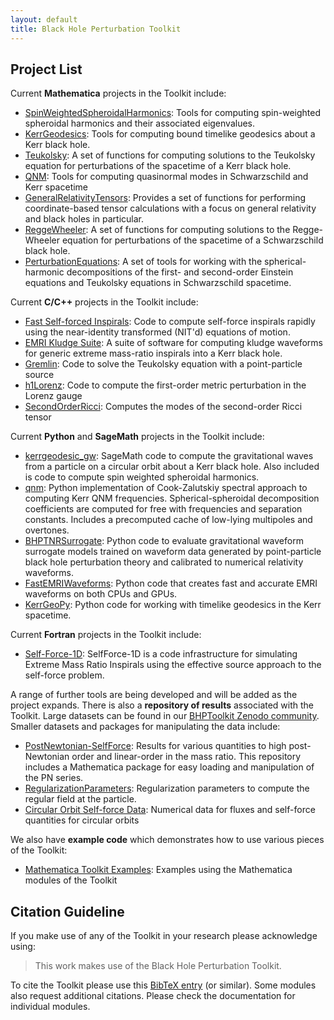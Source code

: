 ```yaml
---
layout: default
title: Black Hole Perturbation Toolkit
---
```


## Project List

Current **Mathematica** projects in the Toolkit include:

* [SpinWeightedSpheroidalHarmonics](https://bhptoolkit.org/SpinWeightedSpheroidalHarmonics): Tools for computing spin-weighted spheroidal harmonics and their associated eigenvalues.
* [KerrGeodesics](https://bhptoolkit.org/KerrGeodesics): Tools for computing bound timelike geodesics about a Kerr black hole.
* [Teukolsky](https://bhptoolkit.org/Teukolsky): A set of functions for computing solutions to the Teukolsky equation for perturbations of the spacetime of a Kerr black hole.
* [QNM](https://bhptoolkit.org/QNM-Mathematica): Tools for computing quasinormal modes in Schwarzschild and Kerr spacetime
* [GeneralRelativityTensors](https://bhptoolkit.org/GeneralRelativityTensors/): Provides a set of functions for performing coordinate-based tensor calculations with a focus on general relativity and black holes in particular.
* [ReggeWheeler](https://bhptoolkit.org/ReggeWheeler/): A set of functions for computing solutions to the Regge-Wheeler equation for perturbations of the spacetime of a Schwarzschild black hole.
* [PerturbationEquations](https://bhptoolkit.org/PerturbationEquations/): A set of tools for working with the spherical-harmonic decompositions of the first- and second-order Einstein equations and Teukolsky equations in Schwarzschild spacetime.

Current **C/C++** projects in the Toolkit include:

* [Fast Self-forced Inspirals](https://bhptoolkit.org/Fast_Self-Forced_Inspirals/): Code to compute self-force inspirals rapidly using the near-identity transformed (NIT'd) equations of motion.
* [EMRI Kludge Suite](https://github.com/alvincjk/EMRI_Kludge_Suite): A suite of software for computing kludge waveforms for generic extreme mass-ratio inspirals into a Kerr black hole.
* [Gremlin](https://bhptoolkit.org/GremlinEq): Code to solve the Teukolsky equation with a point-particle source
* [h1Lorenz](https://github.com/BlackHolePerturbationToolkit/h1Lorenz): Code to compute the first-order metric perturbation in the Lorenz gauge
* [SecondOrderRicci](https://github.com/BlackHolePerturbationToolkit/SecondOrderRicci): Computes the modes of the second-order Ricci tensor

Current **Python** and **SageMath** projects in the Toolkit include:

* [kerrgeodesic_gw](https://github.com/BlackHolePerturbationToolkit/kerrgeodesic_gw): SageMath code to compute the gravitational waves from a particle on a circular orbit about a Kerr black hole. Also included is code to compute spin weighted spheroidal harmonics.
* [qnm](https://github.com/BlackHolePerturbationToolkit/qnm): Python implementation of Cook-Zalutskiy spectral approach to computing Kerr QNM frequencies. Spherical-spheroidal decomposition coefficients are computed for free with frequencies and separation constants. Includes a precomputed cache of low-lying multipoles and overtones.
* [BHPTNRSurrogate](https://bhptoolkit.org/BHPTNRSurrogate/): Python code to evaluate gravitational waveform surrogate models trained on waveform data generated by point-particle black hole perturbation theory and calibrated to numerical relativity waveforms.
* [FastEMRIWaveforms](https://bhptoolkit.org/FastEMRIWaveforms_main.html): Python code that creates fast and accurate EMRI waveforms on both CPUs and GPUs. 
* [KerrGeoPy](https://github.com/BlackHolePerturbationToolkit/KerrGeoPy): Python code for working with timelike geodesics in the Kerr spacetime.

Current **Fortran** projects in the Toolkit include:

* [Self-Force-1D](https://bhptoolkit.org/Self-Force-1D.html): SelfForce-1D is a code infrastructure for simulating Extreme Mass Ratio Inspirals using the effective source approach to the self-force problem.

A range of further tools are being developed and will be added as the project expands. There is also a **repository of results** associated with the Toolkit. Large datasets can be found in our [BHPToolkit Zenodo community](https://zenodo.org/communities/bhptoolkit/). Smaller datasets and packages for manipulating the data include:

* [PostNewtonian-SelfForce](https://bhptoolkit.org/PostNewtonianSelfForce/): Results for various quantities to high post-Newtonian order and linear-order in the mass ratio. This repository includes a Mathematica package for easy loading and manipulation of the PN series.
* [RegularizationParameters](https://github.com/BlackHolePerturbationToolkit/RegularizationParameters): Regularization parameters to compute the regular field at the particle.
* [Circular Orbit Self-force Data](https://github.com/BlackHolePerturbationToolkit/CircularOrbitSelfForceData): Numerical data for fluxes and self-force quantities for circular orbits


We also have **example code** which demonstrates how to use various pieces of the Toolkit:

 * [Mathematica Toolkit Examples](https://github.com/BlackHolePerturbationToolkit/MathematicaToolkitExamples): Examples using the Mathematica modules of the Toolkit

## Citation Guideline

If you make use of any of the Toolkit in your research please acknowledge using:

> This work makes use of the Black Hole Perturbation Toolkit.

To cite the Toolkit please use this [BibTeX entry](BHPToolkit.bib) (or similar). Some modules also request additional citations. Please check the documentation for individual modules. 
